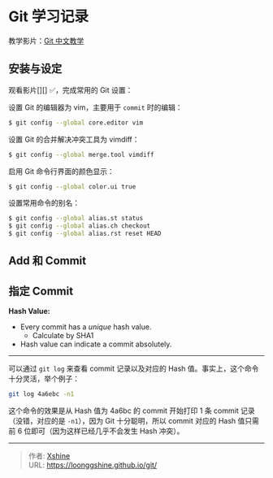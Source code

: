 # Git 学习记录


教学影片：[Git 中文教学][git-zh-tutorials]

## 安装与设定

观看影片[][] :white_check_mark:，完成常用的 Git 设置：

设置 Git 的编辑器为 vim，主要用于 `commit` 时的编辑：

```bash
$ git config --global core.editor vim
```

设置 Git 的合并解决冲突工具为 vimdiff：
```bash
$ git config --global merge.tool vimdiff
```

启用 Git 命令行界面的颜色显示：

```bash
$ git config --global color.ui true 
```

设置常用命令的别名：

```bash
$ git config --global alias.st status
$ git config --global alias.ch checkout
$ git config --global alias.rst reset HEAD
```

## Add 和 Commit

## 指定 Commit

**Hash Value:**
- Every commit has a *unique* hash value.
  - Calculate by SHA1
- Hash value can indicate a commit absolutely.

---

可以通过 `git log` 来查看 commit 记录以及对应的 Hash 值。事实上，这个命令十分灵活，举个例子：

```bash
git log 4a6ebc -n1
```

这个命令的效果是从 Hash 值为 4a6bc 的 commit 开始打印 1 条 commit 记录（没错，对应的是 `-n1`），因为 Git 十分聪明，所以 commit 对应的 Hash 值只需前 6 位即可（因为这样已经几乎不会发生 Hash 冲突）。

[git-zh-tutorials]: https://www.youtube.com/playlist?list=PLlyOkSAh6TwcvJQ1UtvkSwhZWCaM_S07d


---

> 作者: [Xshine](https://github.com/LoongGshine)  
> URL: https://loonggshine.github.io/git/  


